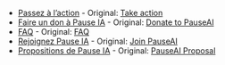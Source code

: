 
- [Passez à l’action](src/posts/agir.md) - Original: [Take action](https://github.com/PauseAI/pauseai-website/blob/95be1d5327015a2c41f5c518d92812d7f6c79bda/src/posts/action.md)
- [Faire un don à Pause IA](src/posts/dons.md) - Original: [Donate to PauseAI](https://github.com/PauseAI/pauseai-website/blob/03a62f1a06c6a2eac0f3fc79a2bbc7a7083bd31e/src/posts/donate.md)
- [FAQ](src/posts/faq.md) - Original: [FAQ](https://github.com/PauseAI/pauseai-website/blob/5950ca0185d6e7cf52e2416e795acfab7222dace/src/posts/faq.md)
- [Rejoignez Pause IA](src/posts/nous-rejoindre.md) - Original: [Join PauseAI](https://github.com/PauseAI/pauseai-website/blob/5950ca0185d6e7cf52e2416e795acfab7222dace/src/posts/join.md)
- [Propositions de Pause IA](src/posts/propositions.md) - Original: [PauseAI Proposal](https://github.com/PauseAI/pauseai-website/blob/0cabfef1037097bd7a99f4fddd1bcd73abbe6760/src/posts/proposal.md)

